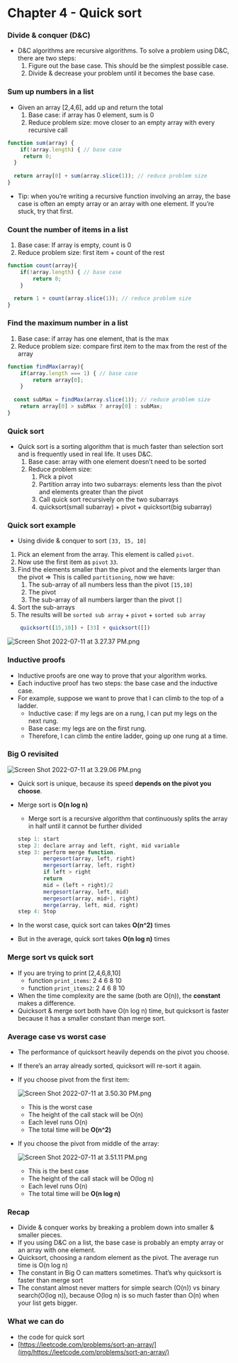 # Chapter 4 - Quick sort

### Divide & conquer (D&C)

- D&C algorithms are recursive algorithms. To solve a problem using D&C, there are two steps:
    1. Figure out the base case. This should be the simplest possible case.
    2. Divide & decrease your problem until it becomes the base case.

### Sum up numbers in a list

- Given an array [2,4,6], add up and return the total
    1. Base case: if array has 0 element, sum is 0
    2. Reduce problem size: move closer to an empty array with every recursive call

```jsx
function sum(array) {
	if(!array.length) { // base case
	 return 0;
  }
  
  return array[0] + sum(array.slice(1)); // reduce problem size
}
```

- Tip: when you’re writing a recursive function involving an array, the base case is often an empty array or an array with one element. If you’re stuck, try that first.

### Count the number of items in a list

1. Base case: If array is empty, count is 0
2. Reduce problem size: first item + count of the rest

```jsx
function count(array){
	if(!array.length) { // base case
		return 0;
	}

  return 1 + count(array.slice(1)); // reduce problem size
}
```

### Find the maximum number in a list

1. Base case: if array has one element, that is the max
2. Reduce problem size: compare first item to the max from the rest of the array

```jsx
function findMax(array){
	if(array.length === 1) { // base case
		return array[0];
	}
   
  const subMax = findMax(array.slice(1)); // reduce problem size
	return array[0] > subMax ? array[0] : subMax;
}
```

### Quick sort

- Quick sort is a sorting algorithm that is much faster than selection sort and is frequently used in real life. It uses D&C.
    1. Base case: array with one element doesn’t need to be sorted
    2. Reduce problem size:
        1. Pick a pivot
        2. Partition array into two subarrays: elements less than the pivot and elements greater than the pivot
        3. Call quick sort recursively on the two subarrays
        4. quicksort(small subarray) + pivot + quicksort(big subarray)

### Quick sort example

- Using divide & conquer to sort `[33, 15, 10]`
1. Pick an element from the array. This element is called `pivot`.
2. Now use the first item as `pivot` `33`.
3. Find the elements smaller than the pivot and the elements larger than the pivot ⇒ This is called `partitioning`, now we have:
    1. The sub-array of all numbers less than the pivot `[15,10]`
    2. The pivot
    3. The sub-array of all numbers larger than the pivot `[]`
4. Sort the sub-arrays
5. The results will be `sorted sub array` + `pivot` + `sorted sub array`

```jsx
	quicksort([15,10]) + [33] + quicksort([])
```

![Screen Shot 2022-07-11 at 3.27.37 PM.png](img/Screen_Shot_2022-07-11_at_3.27.37_PM.png)

### Inductive proofs

- Inductive proofs are one way to prove that your algorithm works.
- Each inductive proof has two steps: the base case and the inductive case.
- For example, suppose we want to prove that I can climb to the top of a ladder.
    - Inductive case: if my legs are on a rung, I can put my legs on the next rung.
    - Base case: my legs are on the first rung.
    - Therefore, I can climb the entire ladder, going up one rung at a time.

### Big O revisited

![Screen Shot 2022-07-11 at 3.29.06 PM.png](img/Screen_Shot_2022-07-11_at_3.29.06_PM.png)

- Quick sort is unique, because its speed **depends on the pivot you choose**.
- Merge sort is **O(n log n)**
    - Merge sort is a recursive algorithm that continuously splits the array in half until it cannot be further divided
    
    ```jsx
    step 1: start
    step 2: declare array and left, right, mid variable 
    step 3: perform merge function.
            mergesort(array, left, right)
            mergesort(array, left, right)
            if left > right
            return
            mid = (left + right)/2
            mergesort(array, left, mid)
            mergesort(array, mid+1, right)
            merge(array, left, mid, right)
    step 4: Stop
    ```
    
- In the worst case, quick sort can takes **O(n^2)** times
- But in the average, quick sort takes **O(n log n)** times

### Merge sort vs quick sort

- If you are trying to print [2,4,6,8,10]
    - function `print_items`: 2 4 6 8 10
    - function `print_items2`: <sleep> 2 <sleep> 4 <sleep> 6 <sleep> 8 <sleep> 10 <sleep>
- When the time complexity are the same (both are O(n)), the **constant** makes a difference.
- Quicksort & merge sort both have O(n log n) time, but quicksort is faster because it has a smaller constant than merge sort.

### Average case vs worst case

- The performance of quicksort heavily depends on the pivot you choose.
- If there’s an array already sorted, quicksort will re-sort it again.

- If you choose pivot from the first item:
    
    ![Screen Shot 2022-07-11 at 3.50.30 PM.png](img/Screen_Shot_2022-07-11_at_3.50.30_PM.png)
    
    - This is the worst case
    - The height of the call stack will be O(n)
    - Each level runs O(n)
    - The total time will be **O(n^2)**

- If you choose the pivot from middle of the array:
    
    ![Screen Shot 2022-07-11 at 3.51.11 PM.png](img/Screen_Shot_2022-07-11_at_3.51.11_PM.png)
    
    - This is the best case
    - The height of the call stack will be O(log n)
    - Each level runs O(n)
    - The total time will be **O(n log n)**

### Recap

- Divide & conquer works by breaking a problem down into smaller & smaller pieces.
- If you using D&C on a list, the base case is probably an empty array or an array with one element.
- Quicksort, choosing a random element as the pivot. The average run time is O(n log n)
- The constant in Big O can matters sometimes. That’s why quicksort is faster than merge sort
- The constant almost never matters for simple search (O(n)) vs binary search(O(log n)), because O(log n) is so much faster than O(n) when your list gets bigger.

### What we can do

- the code for quick sort
- [https://leetcode.com/problems/sort-an-array/](img/https://leetcode.com/problems/sort-an-array/)